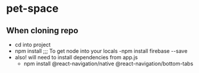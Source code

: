 # pet-space

## When cloning repo

- cd into project
- npm install ;;; To get node into your locals
-npm install firebase --save
- also! will need to install dependencies from app.js
  - npm install @react-navigation/native @react-navigation/bottom-tabs
